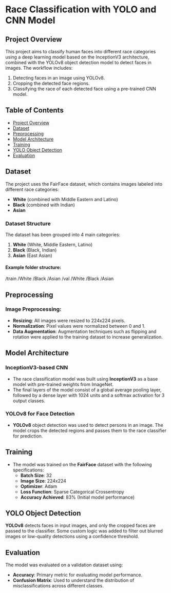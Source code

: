 # Race Classification with YOLO and CNN Model

## Project Overview

This project aims to classify human faces into different race categories using a deep learning model based on the InceptionV3 architecture, combined with the YOLOv8 object detection model to detect faces in images. The workflow includes:
1. Detecting faces in an image using YOLOv8.
2. Cropping the detected face regions.
3. Classifying the race of each detected face using a pre-trained CNN model.

## Table of Contents
- [Project Overview](#project-overview)
- [Dataset](#dataset)
- [Preprocessing](#preprocessing)
- [Model Architecture](#model-architecture)
- [Training](#training)
- [YOLO Object Detection](#yolo-object-detection)
- [Evaluation](#evaluation)

## Dataset

The project uses the FairFace dataset, which contains images labeled into different race categories:
- **White** (combined with Middle Eastern and Latino)
- **Black** (combined with Indian)
- **Asian**

### Dataset Structure
The dataset has been grouped into 4 main categories:
1. **White** (White, Middle Eastern, Latino)
2. **Black** (Black, Indian)
3. **Asian** (East Asian)

#### Example folder structure:
/train 
  /White
  /Black 
  /Asian
/val
  /White
  /Black
  /Asian

## Preprocessing

### Image Preprocessing:
- **Resizing**: All images were resized to 224x224 pixels.
- **Normalization**: Pixel values were normalized between 0 and 1.
- **Data Augmentation**: Augmentation techniques such as flipping and rotation were applied to the training dataset to increase generalization.

## Model Architecture

### InceptionV3-based CNN
- The race classification model was built using **InceptionV3** as a base model with pre-trained weights from ImageNet.
- The final layers of the model consist of a global average pooling layer, followed by a dense layer with 1024 units and a softmax activation for 3 output classes.

### YOLOv8 for Face Detection
- **YOLOv8** object detection was used to detect persons in an image. The model crops the detected regions and passes them to the race classifier for prediction.

## Training

- The model was trained on the **FairFace** dataset with the following specifications:
  - **Batch Size**: 32
  - **Image Size**: 224x224
  - **Optimizer**: Adam
  - **Loss Function**: Sparse Categorical Crossentropy
  - **Accuracy Achieved**: 83% (Initial model performance)

## YOLO Object Detection

**YOLOv8** detects faces in input images, and only the cropped faces are passed to the classifier. Some custom logic was added to filter out blurred images or low-quality detections using a confidence threshold.

## Evaluation

The model was evaluated on a validation dataset using:
- **Accuracy**: Primary metric for evaluating model performance.
- **Confusion Matrix**: Used to understand the distribution of misclassifications across different classes.









